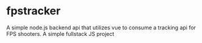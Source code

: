 # fpstracker
A simple node.js backend api that utilizes vue to consume a tracking api for FPS shooters.  A simple fullstack JS project
